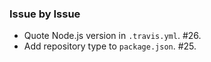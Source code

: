 ### Issue by Issue

 * Quote Node.js version in `.travis.yml`. #26.
 * Add repository type to `package.json`. #25.
